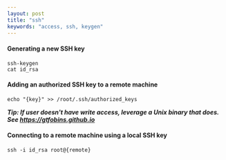 ```yaml
---
layout: post
title: "ssh"
keywords: "access, ssh, keygen"
---
```


#### Generating a new SSH key

```
ssh-keygen
cat id_rsa
```

#### Adding an authorized SSH key to a remote machine

```
echo "{key}" >> /root/.ssh/authorized_keys
```
***Tip: If user doesn't have write access, leverage a Unix binary that does. See https://gtfobins.github.io***


#### Connecting to a remote machine using a local SSH key
```
ssh -i id_rsa root@{remote}
```